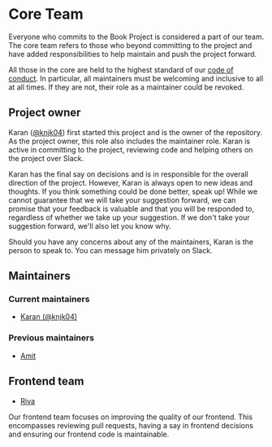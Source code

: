 # Core Team

Everyone who commits to the Book Project is considered a part of our team. The core team refers to those who beyond committing to the project and have added responsibilities to help maintain and push the project forward. 

All those in the core are held to the highest standard of our [code of conduct](https://project-books.github.io/conduct/code-of-conduct/).
In particular, all maintainers must be welcoming and inclusive to all at all times. If they are not, their role as a maintainer could be revoked. 

## Project owner

Karan ([@knjk04](https://github.com/knjk04)) first started this project and is the owner of the repository. As the project owner, this role also includes the maintainer role. Karan is active in committing to the project, reviewing code and helping others on the project over
Slack.

Karan has the final say on decisions and is in responsible for the overall direction of the project. However, Karan is always open to new ideas and thoughts. If you think
something could be done better, speak up! While we cannot guarantee that we will take your suggestion forward, we can promise that your feedback is valuable and that you
will be responded to, regardless of whether we take up your suggestion. If we don't take your suggestion forward, we'll also let you know why.

Should you have any concerns about any of the maintainers, Karan is the person to speak to. You can message him privately on Slack.

## Maintainers

### Current maintainers

- [Karan (@knjk04)](https://github.com/knjk04)

### Previous maintainers

- [Amit](https://github.com/amit1307)

## Frontend team

- [Riva](https://github.com/RivaD2)

Our frontend team focuses on improving the quality of our frontend. This encompasses reviewing pull requests, having a say in frontend decisions and ensuring our frontend code is maintainable.

